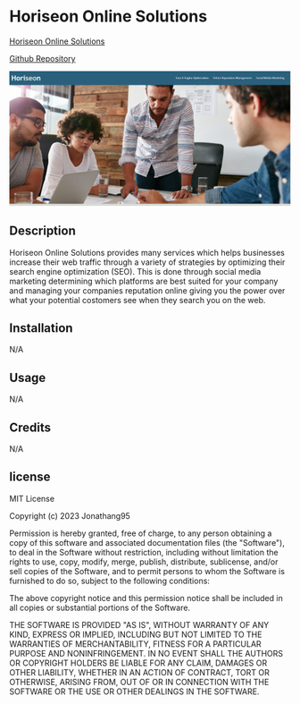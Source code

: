 # Horiseon Online Solutions

[Horiseon Online Solutions](https://jonathang95.github.io/challenge_1/)

[Github Repository](https://github.com/Jonathang95/challenge_1)

![](assets/images/Screenshot%202023-12-21%20123441.png)

## Description
Horiseon Online Solutions provides many services which helps businesses increase their web traffic through a variety of strategies by optimizing their search engine optimization (SEO). This is done through social media marketing determining which platforms are best suited for your company and managing your companies reputation online giving you the power over what your potential costomers see when they search you on the web. 

## Installation
N/A

## Usage 
N/A

## Credits
N/A

## license


MIT License

Copyright (c) 2023 Jonathang95

Permission is hereby granted, free of charge, to any person obtaining a copy
of this software and associated documentation files (the "Software"), to deal
in the Software without restriction, including without limitation the rights
to use, copy, modify, merge, publish, distribute, sublicense, and/or sell
copies of the Software, and to permit persons to whom the Software is
furnished to do so, subject to the following conditions:

The above copyright notice and this permission notice shall be included in all
copies or substantial portions of the Software.

THE SOFTWARE IS PROVIDED "AS IS", WITHOUT WARRANTY OF ANY KIND, EXPRESS OR
IMPLIED, INCLUDING BUT NOT LIMITED TO THE WARRANTIES OF MERCHANTABILITY,
FITNESS FOR A PARTICULAR PURPOSE AND NONINFRINGEMENT. IN NO EVENT SHALL THE
AUTHORS OR COPYRIGHT HOLDERS BE LIABLE FOR ANY CLAIM, DAMAGES OR OTHER
LIABILITY, WHETHER IN AN ACTION OF CONTRACT, TORT OR OTHERWISE, ARISING FROM,
OUT OF OR IN CONNECTION WITH THE SOFTWARE OR THE USE OR OTHER DEALINGS IN THE
SOFTWARE.